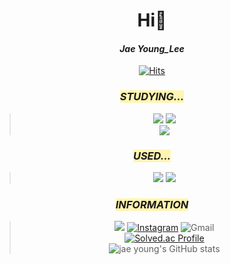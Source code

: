 <div align="center">
 
# Hi👋 <br>
#### _**Jae Young_Lee**_ 
[![Hits](https://hits.seeyoufarm.com/api/count/incr/badge.svg?url=https%3A%2F%2Fgithub.com%2Fdd-jero&count_bg=%23FF0000&title_bg=%230016FF&icon=probot.svg&icon_color=%23E7E7E7&title=Jero&edge_flat=true)](https://hits.seeyoufarm.com)
### <span style='background-color:#fff5b1'> *_STUDYING..._*
><img src="https://img.shields.io/badge/Python-3766AB?style=for-the-badge&logo=Python&logoColor=white"/></a>
><img src="https://img.shields.io/badge/MySQL-4479A1?style=for-the-badge&logo=MySQL&logoColor=white"/></a></br>
<img src="https://img.shields.io/badge/Visual Studio Code-007ACC?style=for-the-badge&logo=Visual Studio Code&logoColor=white"/></a><br/>
### <span style='background-color:#fff5b1'> *_USED..._*
><img src="https://img.shields.io/badge/Arduino-00979D?style=for-the-badge&logo=Arduino&logoColor=black"/></a>
><img src="https://img.shields.io/badge/Autodesk-0696D7?style=for-the-badge&logo=Autodesk&logoColor=yellow"/></a>
### <span style='background-color:#fff5b1'> *_INFORMATION_*
><a href="https://www.notion.so/9ec0de93c06b4404a53795207064082c?v=02343f7e501241d1937f252640b685b4" target="_blank"><img src="https://img.shields.io/badge/Notion-%23000000.svg?style=for-the-badge&logo=notion&logoColor=white"/></a>
[![Instagram](https://img.shields.io/badge/jae0.02-%23E4405F.svg?style=for-the-badge&logo=Instagram&logoColor=white)](https://www.instagram.com/jae0.02/)
![Gmail](https://img.shields.io/badge/boutljy@gmail.com-D14836?style=for-the-badge&logo=gmail&logoColor=white)</br>
 [![Solved.ac Profile](http://mazassumnida.wtf/api/generate_badge?boj=boutljy0407)](https://solved.ac/boutljy0407)<br/>
![jae young's GitHub stats](https://github-readme-stats.vercel.app/api?username=dd-jero&show_icons=true&theme=highcontrast)
</div>
